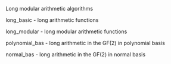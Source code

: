 Long modular arithmetic algorithms
 
long_basic - long arithmetic functions

long_modular - long modular arithmetic functions

polynomial_bas - long arithmetic in the GF(2) in polynomial basis

normal_bas - long arithmetic in the GF(2) in normal basis
